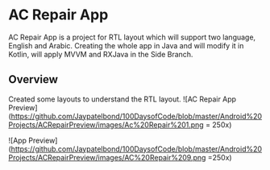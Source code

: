 # AC Repair App

AC Repair App is a project for RTL layout which will support two language, English and Arabic. Creating the whole app in Java and will modify it in Kotlin, will apply MVVM and RXJava in the Side Branch.

## Overview

Created some layouts to understand the RTL layout.
![AC Repair App Preview](https://github.com/Jaypatelbond/100DaysofCode/blob/master/Android%20Projects/ACRepairPreview/images/Ac%20Repair%201.png = 250x)

![App Preview](https://github.com/Jaypatelbond/100DaysofCode/blob/master/Android%20Projects/ACRepairPreview/images/AC%20Repair%209.png =250x)